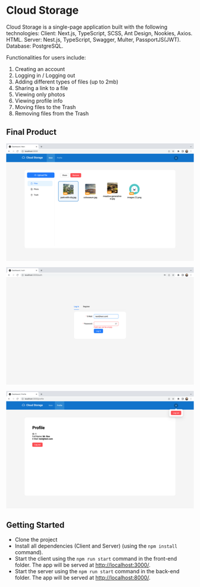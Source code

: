 # Cloud Storage
Cloud Storage is a single-page application built with the following technologies: Client: Next.js, TypeScript, SCSS, Ant Design, Nookies, Axios. HTML. Server: Nest.js, TypeScript, Swagger, Multer, PassportJS(JWT). Database: PostgreSQL.

Functionalities for users include:

1. Creating an account
2. Logging in / Logging out
3. Adding different types of files (up to 2mb)
4. Sharing a link to a file
5. Viewing only photos
6. Viewing profile info
7. Moving files to the Trash
8. Removing files from the Trash



## Final Product

!["main_page_1"](https://github.com/andrewbidylo/cloud-storage/blob/master/client/docs/main_page.png?raw=true)

!["main_page_2"](https://github.com/andrewbidylo/cloud-storage/blob/master/client/docs/login.png?raw=true)

!["main_page_3"](https://github.com/andrewbidylo/cloud-storage/blob/master/client/docs/profile.png?raw=true)


## Getting Started

- Clone the project
- Install all dependencies (Client and Server) (using the `npm install` command).
- Start the client using the `npm run start` command in the front-end folder. The app will be served at <http://localhost:3000/>.
- Start the server using the `npm run start` command in the back-end folder. The app will be served at <http://localhost:8000/>.